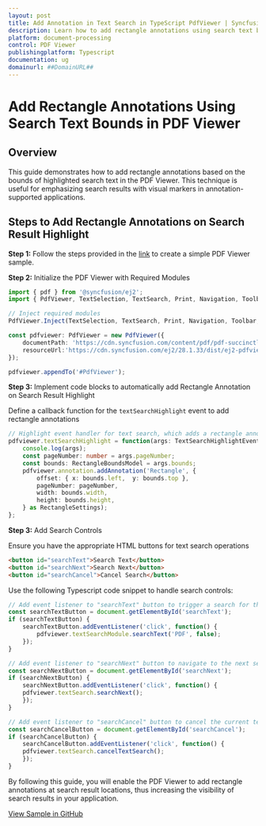 ```yaml
---
layout: post
title: Add Annotation in Text Search in TypeScript PdfViewer | Syncfusion
description: Learn how to add rectangle annotations using search text bounds in Syncfusion Typescript Pdfviewer control of Syncfusion Essential JS 2 and more.
platform: document-processing
control: PDF Viewer
publishingplatform: Typescript
documentation: ug
domainurl: ##DomainURL##
---
```


# Add Rectangle Annotations Using Search Text Bounds in PDF Viewer

## Overview

This guide demonstrates how to add rectangle annotations based on the bounds of highlighted search text in the PDF Viewer. This technique is useful for emphasizing search results with visual markers in annotation-supported applications.

## Steps to Add Rectangle Annotations on Search Result Highlight

**Step 1:** Follow the steps provided in the [link](https://help.syncfusion.com/document-processing/pdf/pdf-viewer/javascript-es6/getting-started) to create a simple PDF Viewer sample.

**Step 2:** Initialize the PDF Viewer with Required Modules

```ts
import { pdf } from '@syncfusion/ej2';
import { PdfViewer, TextSelection, TextSearch, Print, Navigation, Toolbar, Magnification, Annotation, FormDesigner, FormFields, TextSearchHighlightEventArgs, RectangleBounds, RectangleBoundsModel, RectangleSettings } from '@syncfusion/ej2-pdfviewer';

// Inject required modules
PdfViewer.Inject(TextSelection, TextSearch, Print, Navigation, Toolbar, Magnification, Annotation, FormDesigner, FormFields);

const pdfviewer: PdfViewer = new PdfViewer({
    documentPath: 'https://cdn.syncfusion.com/content/pdf/pdf-succinctly.pdf',
    resourceUrl:'https://cdn.syncfusion.com/ej2/28.1.33/dist/ej2-pdfviewer-lib'
});

pdfviewer.appendTo('#PdfViewer');
```

**Step 3:** Implement code blocks to automatically add Rectangle Annotation on Search Result Highlight

Define a callback function for the `textSearchHighlight` event to add rectangle annotations

```ts
// Highlight event handler for text search, which adds a rectangle annotation where the text is found
pdfviewer.textSearchHighlight = function(args: TextSearchHighlightEventArgs): void {
    console.log(args);
    const pageNumber: number = args.pageNumber;
    const bounds: RectangleBoundsModel = args.bounds;
    pdfviewer.annotation.addAnnotation('Rectangle', {
        offset: { x: bounds.left,  y: bounds.top },
        pageNumber: pageNumber,
        width: bounds.width,
        height: bounds.height,
    } as RectangleSettings);
};

```

**Step 3:** Add Search Controls

Ensure you have the appropriate HTML buttons for text search operations

```html
<button id="searchText">Search Text</button>
<button id="searchNext">Search Next</button>
<button id="searchCancel">Cancel Search</button>
```

Use the following Typescript code snippet to handle search controls:

```ts
// Add event listener to "searchText" button to trigger a search for the term 'PDF'
const searchTextButton = document.getElementById('searchText');
if (searchTextButton) {
    searchTextButton.addEventListener('click', function() {
        pdfviewer.textSearchModule.searchText('PDF', false);
    });
}

// Add event listener to "searchNext" button to navigate to the next search result
const searchNextButton = document.getElementById('searchNext');
if (searchNextButton) {
    searchNextButton.addEventListener('click', function() {
    pdfviewer.textSearch.searchNext();
    });
}

// Add event listener to "searchCancel" button to cancel the current text search operation
const searchCancelButton = document.getElementById('searchCancel');
if (searchCancelButton) {
    searchCancelButton.addEventListener('click', function() {
    pdfviewer.textSearch.cancelTextSearch();
    });
}
```

By following this guide, you will enable the PDF Viewer to add rectangle annotations at search result locations, thus increasing the visibility of search results in your application.

[View Sample in GitHub](https://github.com/SyncfusionExamples/typescript-pdf-viewer-examples/tree/master/How%20to/)
